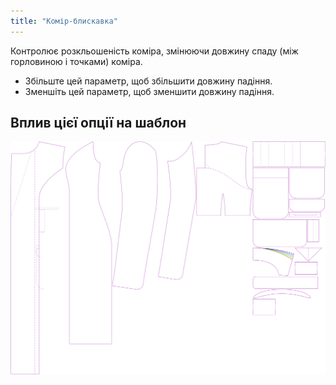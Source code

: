 ```yaml
---
title: "Комір-блискавка"
---
```


Контролює розкльошеність коміра, змінюючи довжину спаду (між горловиною і точками) коміра.

- Збільште цей параметр, щоб збільшити довжину падіння.
- Зменшіть цей параметр, щоб зменшити довжину падіння.

## Вплив цієї опції на шаблон

![На цьому зображенні показано вплив цієї опції шляхом накладання декількох варіантів, які мають різне значення для цієї опції](carlita_collarflare_sample.svg "Вплив цієї опції на шаблон")
